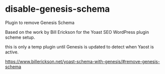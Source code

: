 # disable-genesis-schema
Plugin to remove Genesis Schema

Based on the work by Bill Erickson for the Yoast SEO WordPress plugin scheme setup.

this is only a temp plugin until Genesis is updated to detect when Yaost is active.

 https://www.billerickson.net/yoast-schema-with-genesis/#remove-genesis-schema
 
 
